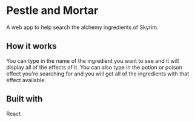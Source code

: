 # Pestle and Mortar

A web app to help search the alchemy ingredients of Skyrim.

## How it works
You can type in the name of the ingredient you want to see and it will display all of the effects of it. You can also type in the potion or poison effect you're searching for and you will get all of the ingredients with that effect available.

## Built with
React